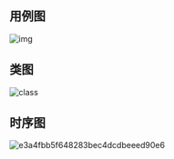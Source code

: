 ## 用例图

![img](https://taylor-1313808145.cos.ap-nanjing.myqcloud.com/images/wps1.jpg)





## 类图

![class](https://taylor-1313808145.cos.ap-nanjing.myqcloud.com/images/class.png)



## 时序图

![e3a4fbb5f648283bec4dcdbeeed90e6](https://taylor-1313808145.cos.ap-nanjing.myqcloud.com/images/e3a4fbb5f648283bec4dcdbeeed90e6.png)